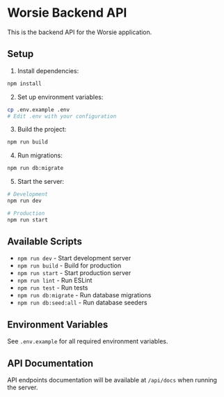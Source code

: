 # Worsie Backend API

This is the backend API for the Worsie application.

## Setup

1. Install dependencies:
```bash
npm install
```

2. Set up environment variables:
```bash
cp .env.example .env
# Edit .env with your configuration
```

3. Build the project:
```bash
npm run build
```

4. Run migrations:
```bash
npm run db:migrate
```

5. Start the server:
```bash
# Development
npm run dev

# Production
npm run start
```

## Available Scripts

- `npm run dev` - Start development server
- `npm run build` - Build for production
- `npm run start` - Start production server
- `npm run lint` - Run ESLint
- `npm run test` - Run tests
- `npm run db:migrate` - Run database migrations
- `npm run db:seed:all` - Run database seeders

## Environment Variables

See `.env.example` for all required environment variables.

## API Documentation

API endpoints documentation will be available at `/api/docs` when running the server. 